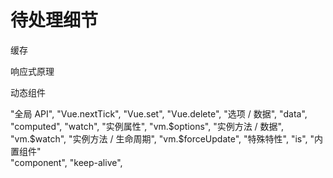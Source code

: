 # 待处理细节

缓存

响应式原理

动态组件

"全局 API",
  "Vue.nextTick",
  "Vue.set",
  "Vue.delete",
"选项 / 数据",
  "data",
  "computed",
  "watch",
"实例属性",
  "vm.$options",
"实例方法 / 数据",
  "vm.$watch",
"实例方法 / 生命周期",
  "vm.$forceUpdate",
"特殊特性",
  "is",
"内置组件"  
  "component",
  "keep-alive",




